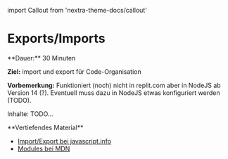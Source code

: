 import Callout from 'nextra-theme-docs/callout'

# Exports/Imports

<Callout>
  **Dauer:** 30 Minuten
  
  **Ziel:** import und export für Code-Organisation
</Callout>

**Vorbemerkung:** Funktioniert (noch) nicht in
replit.com aber in NodeJS ab Version 14 (?). 
Eventuell muss dazu in NodeJS etwas konfiguriert
werden (TODO).

Inhalte: TODO…

<Callout type="warning">
**Vertiefendes Material**

- [Import/Export bei javascript.info](https://javascript.info/import-export)
- [Modules bei MDN](https://developer.mozilla.org/en-US/docs/Web/JavaScript/Guide/Modules)
</Callout>